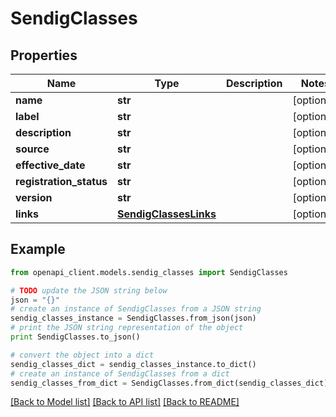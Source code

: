# SendigClasses


## Properties
Name | Type | Description | Notes
------------ | ------------- | ------------- | -------------
**name** | **str** |  | [optional] 
**label** | **str** |  | [optional] 
**description** | **str** |  | [optional] 
**source** | **str** |  | [optional] 
**effective_date** | **str** |  | [optional] 
**registration_status** | **str** |  | [optional] 
**version** | **str** |  | [optional] 
**links** | [**SendigClassesLinks**](SendigClassesLinks.md) |  | [optional] 

## Example

```python
from openapi_client.models.sendig_classes import SendigClasses

# TODO update the JSON string below
json = "{}"
# create an instance of SendigClasses from a JSON string
sendig_classes_instance = SendigClasses.from_json(json)
# print the JSON string representation of the object
print SendigClasses.to_json()

# convert the object into a dict
sendig_classes_dict = sendig_classes_instance.to_dict()
# create an instance of SendigClasses from a dict
sendig_classes_from_dict = SendigClasses.from_dict(sendig_classes_dict)
```
[[Back to Model list]](../README.md#documentation-for-models) [[Back to API list]](../README.md#documentation-for-api-endpoints) [[Back to README]](../README.md)


